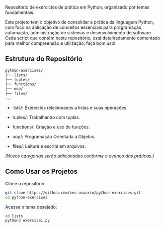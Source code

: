 Repositório de exercícios de prática em Python, organizado por temas fundamentais.

Este projeto tem o objetivo de consolidar a prática da linguagem Python, com foco na aplicação de conceitos essenciais para programação, automação, administração de sistemas e desenvolvimento de software. Cada script que contém neste repositório, está detalhadamente comentado para melhor compreensão e utilização, faça bom uso!

## Estrutura do Repositório

```bash
python-exercises/
├── lists/
├── tuples/
├── functions/
├── oop/
├── files/
...
```
- lists/: Exercícios relacionados a listas e suas operações.

- tuples/: Trabalhando com tuplas.

- functions/: Criação e uso de funções.

- oop/: Programação Orientada a Objetos.

- files/: Leitura e escrita em arquivos.

*(Novas categorias serão adicionadas conforme o avanço das práticas.)*

## Como Usar os Projetos

Clone o repositório:

```bash
git clone https://github.com/seu-usuario/python-exercises.git
cd python-exercises
```

Acesse o tema desejado:

```bash
cd lists
python3 exercise1.py
```